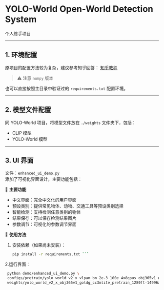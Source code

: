 # YOLO-World Open-World Detection System
个人练手项目

---

## 1. 环境配置
原项目的配置方法较为复杂，建议参考知乎回答：
[知乎教程](https://zhuanlan.zhihu.com/p/1908833699748877163)  
> ⚠️ 注意 `numpy` 版本

也可以直接按照主目录中验证过的 `requirements.txt` 配置环境。

---

## 2. 模型文件配置
同 YOLO-World 项目，将模型文件放在 `./weights` 文件夹下，包括：
- CLIP 模型
- YOLO-World 模型

---

## 3. UI 界面
文件：`enhanced_ui_demo.py`  
添加了可视化界面设计，主要功能包括：

🎯 **主要功能**
- 中文界面：完全中文化的用户界面  
- 预设类别：提供常见物体、动物、交通工具等预设类别选择  
- 智能检测：支持检测任意类别的物体  
- 结果保存：可以保存检测结果图片  
- 参数调节：可视化的参数调节界面  

🚀 **使用方法**
1. 安装依赖（如果尚未安装）：  
   ```bash
   pip install -r requirements.txt ```
2.运行界面：
   ```bash
    python demo/enhanced_ui_demo.py \
    configs/pretrain/yolo_world_v2_x_vlpan_bn_2e-3_100e_4x8gpus_obj365v1_goldg_train_lvis_minival.py \
    weights/yolo_world_v2_x_obj365v1_goldg_cc3mlite_pretrain_1280ft-14996a36.pth --share 